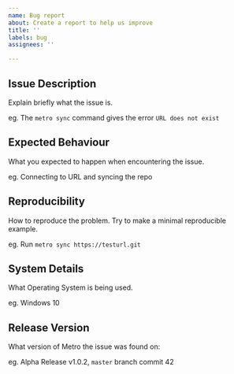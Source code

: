 ```yaml
---
name: Bug report
about: Create a report to help us improve
title: ''
labels: bug
assignees: ''

---
```


## Issue Description
Explain briefly what the issue is.

eg. The `metro sync` command gives the error `URL does not exist`

## Expected Behaviour
What you expected to happen when encountering the issue.

eg. Connecting to URL and syncing the repo

## Reproducibility
How to reproduce the problem. Try to make a minimal reproducible example.

eg. Run `metro sync https://testurl.git`

## System Details
What Operating System is being used.

eg. Windows 10

## Release Version
What version of Metro the issue was found on:

eg. Alpha Release v1.0.2, `master` branch commit 42
